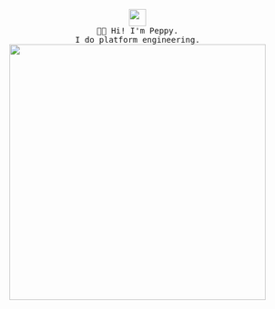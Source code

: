 <p align="center">
  <img src="https://www.peppysisay.com/img/avatar.png" width="30px;">
  </br>
  <samp>
    👋🏾 Hi! I'm Peppy.
    <br>I do platform engineering.
  </samp>
  </br>
  <img src="https://i.imgur.com/R6vISvd.png" width="450px">
</p>
